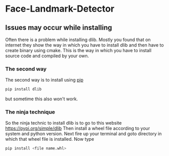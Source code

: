 # Face-Landmark-Detector

## Issues may occur while installing
Often there is a problem while installing dlib. Mostly you found that on internet they show the way in which you have to install dlib and then have to create binary using cmake. This is the way in which you have to install source code and compiled by your own.

### The second way
The second way is to install using [pip](https://pip.pypa.io/en/stable/)
```bash
pip install dlib
``` 
but sometime this also won't work.
### The ninja technique
 So the ninja technic to install dlib is to go to this website https://pypi.org/simple/dlib
 Then install a wheel file according to your system and python version.
 Next fire up your terminal and goto directory in which that wheel file is installed.
 Now type 
 ```bash 
 pip install <file name.whl>
 ```
